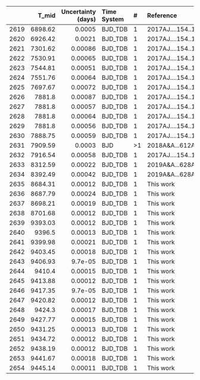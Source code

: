 |      |   T_mid |   Uncertainty (days) | Time System   | #   | Reference           |
|-----:|--------:|---------------------:|:--------------|:----|:--------------------|
| 2619 | 6898.62 |              0.0005  | BJD_TDB       | 1   | 2017AJ....154..194L |
| 2620 | 6926.42 |              0.0021  | BJD_TDB       | 1   | 2017AJ....154..194L |
| 2621 | 7301.62 |              0.00086 | BJD_TDB       | 1   | 2017AJ....154..194L |
| 2622 | 7530.91 |              0.00065 | BJD_TDB       | 1   | 2017AJ....154..194L |
| 2623 | 7544.81 |              0.00051 | BJD_TDB       | 1   | 2017AJ....154..194L |
| 2624 | 7551.76 |              0.00064 | BJD_TDB       | 1   | 2017AJ....154..194L |
| 2625 | 7697.67 |              0.00072 | BJD_TDB       | 1   | 2017AJ....154..194L |
| 2626 | 7881.8  |              0.00087 | BJD_TDB       | 1   | 2017AJ....154..194L |
| 2627 | 7881.8  |              0.00057 | BJD_TDB       | 1   | 2017AJ....154..194L |
| 2628 | 7881.8  |              0.00064 | BJD_TDB       | 1   | 2017AJ....154..194L |
| 2629 | 7881.8  |              0.00056 | BJD_TDB       | 1   | 2017AJ....154..194L |
| 2630 | 7888.75 |              0.00059 | BJD_TDB       | 1   | 2017AJ....154..194L |
| 2631 | 7909.59 |              0.0003  | BJD           | >1  | 2018A&A...612A..57T |
| 2632 | 7916.54 |              0.00058 | BJD_TDB       | 1   | 2017AJ....154..194L |
| 2633 | 8312.59 |              0.00022 | BJD_TDB       | 1   | 2019A&A...628A...9C |
| 2634 | 8392.49 |              0.00042 | BJD_TDB       | 1   | 2019A&A...628A...9C |
| 2635 | 8684.31 |              0.00012 | BJD_TDB       | 1   | This work           |
| 2636 | 8687.79 |              0.00024 | BJD_TDB       | 1   | This work           |
| 2637 | 8698.21 |              0.00019 | BJD_TDB       | 1   | This work           |
| 2638 | 8701.68 |              0.00012 | BJD_TDB       | 1   | This work           |
| 2639 | 9393.03 |              0.00012 | BJD_TDB       | 1   | This work           |
| 2640 | 9396.5  |              0.00013 | BJD_TDB       | 1   | This work           |
| 2641 | 9399.98 |              0.00021 | BJD_TDB       | 1   | This work           |
| 2642 | 9403.45 |              0.00018 | BJD_TDB       | 1   | This work           |
| 2643 | 9406.93 |              9.7e-05 | BJD_TDB       | 1   | This work           |
| 2644 | 9410.4  |              0.00015 | BJD_TDB       | 1   | This work           |
| 2645 | 9413.88 |              0.00012 | BJD_TDB       | 1   | This work           |
| 2646 | 9417.35 |              9.7e-05 | BJD_TDB       | 1   | This work           |
| 2647 | 9420.82 |              0.00012 | BJD_TDB       | 1   | This work           |
| 2648 | 9424.3  |              0.00017 | BJD_TDB       | 1   | This work           |
| 2649 | 9427.77 |              0.00015 | BJD_TDB       | 1   | This work           |
| 2650 | 9431.25 |              0.00013 | BJD_TDB       | 1   | This work           |
| 2651 | 9434.72 |              0.00012 | BJD_TDB       | 1   | This work           |
| 2652 | 9438.19 |              0.00012 | BJD_TDB       | 1   | This work           |
| 2653 | 9441.67 |              0.00018 | BJD_TDB       | 1   | This work           |
| 2654 | 9445.14 |              0.00011 | BJD_TDB       | 1   | This work           |